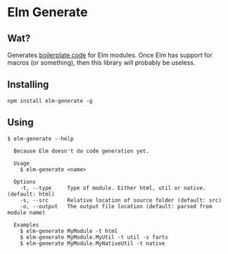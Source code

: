 # Elm Generate

## Wat?

Generates [boilerplate code](https://github.com/garbles/elm-generate/blob/master/src/templates/html.elm) for Elm modules. Once Elm has support for macros (or something), then this library will probably be useless.

## Installing

```
npm install elm-generate -g
```

## Using

```
$ elm-generate --help

  Because Elm doesn't do code generation yet.

  Usage
    $ elm-generate <name>

  Options
    -t, --type     Type of module. Either html, util or native. (default: html)
    -s, --src      Relative location of source folder (default: src)
    -o, --output   The output file location (default: parsed from module name)

  Examples
    $ elm-generate MyModule -t html
    $ elm-generate MyModule.MyUtil -t util -s farts
    $ elm-generate MyModule.MyNativeUtil -t native
```

